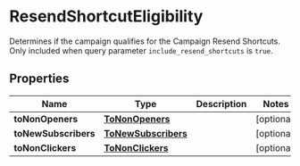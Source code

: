 

# ResendShortcutEligibility

Determines if the campaign qualifies for the Campaign Resend Shortcuts. Only included when query parameter `include_resend_shortcuts` is `true`.

## Properties

| Name | Type | Description | Notes |
|------------ | ------------- | ------------- | -------------|
|**toNonOpeners** | [**ToNonOpeners**](ToNonOpeners.md) |  |  [optional] |
|**toNewSubscribers** | [**ToNewSubscribers**](ToNewSubscribers.md) |  |  [optional] |
|**toNonClickers** | [**ToNonClickers**](ToNonClickers.md) |  |  [optional] |



